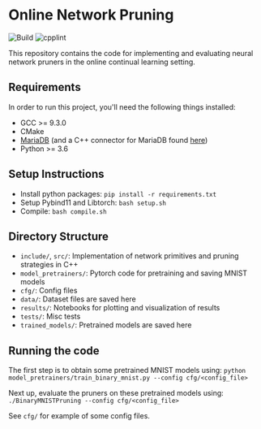 # Online Network Pruning
![Build](https://github.com/haseebs/online-network-pruning/actions/workflows/cmake.yml/badge.svg?event=push) ![cpplint](https://github.com/haseebs/online-network-pruning/actions/workflows/cpplint.yml/badge.svg?event=push)

This repository contains the code for implementing and evaluating neural network pruners in the online continual
learning setting.

## Requirements
In order to run this project, you'll need the following things installed:
* GCC >= 9.3.0
* CMake
* [MariaDB](https://mariadb.com/kb/en/getting-installing-and-upgrading-mariadb/) (and a C++ connector for MariaDB
  found [here](https://mariadb.com/kb/en/mariadb-connector-c/))
* Python >= 3.6

## Setup Instructions
* Install python packages: `pip install -r requirements.txt`
* Setup Pybind11 and Libtorch: `bash setup.sh`
* Compile: `bash compile.sh`

## Directory Structure
* `include/`, `src/`: Implementation of network primitives and pruning strategies in C++
* `model_pretrainers/`: Pytorch code for pretraining and saving MNIST models
* `cfg/`: Config files
* `data/`: Dataset files are saved here
* `results/`: Notebooks for plotting and visualization of results
* `tests/`: Misc tests
* `trained_models/`: Pretrained models are saved here

## Running the code
The first step is to obtain some pretrained MNIST models using: `python model_pretrainers/train_binary_mnist.py --config cfg/<config_file>`

Next up, evaluate the pruners on these pretrained models using: `./BinaryMNISTPruning --config cfg/<config_file>`

See `cfg/` for example of some config files.
